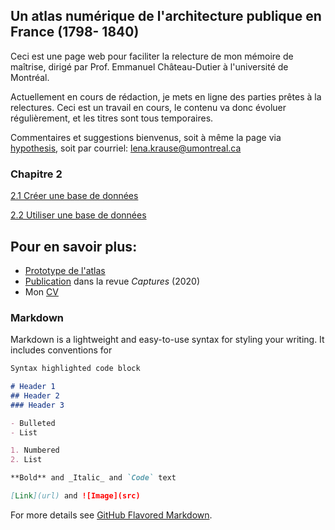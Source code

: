 ## Un atlas numérique de l'architecture publique en France (1798- 1840)

Ceci est une page web pour faciliter la relecture de mon mémoire de maîtrise, dirigé par Prof. Emmanuel Château-Dutier à l'université de Montréal.

Actuellement en cours de rédaction, je mets en ligne des parties prêtes à la relectures. Ceci est un travail en cours, le contenu va donc évoluer régulièrement, et les titres sont tous temporaires. 

Commentaires et suggestions bienvenus, soit à même la page via [hypothesis](https://web.hypothes.is/#features), soit par courriel: lena.krause@umontreal.ca



### Chapitre 2

[2.1 Créer une base de données](./Redaction/Chapitre2-p1.md)

[2.2 Utiliser une base de données](./Redaction/Chapitre2-p2.md)













## Pour en savoir plus:

- [Prototype de l'atlas](http://www.public.archi/atlas-numerique/)
- [Publication](http://revuecaptures.org/article-dune-publication/constellations-de-donn%C3%A9es-historiques) dans la revue *Captures* (2020)
- Mon [CV](lenamk.site)

### Markdown

Markdown is a lightweight and easy-to-use syntax for styling your writing. It includes conventions for

```markdown
Syntax highlighted code block

# Header 1
## Header 2
### Header 3

- Bulleted
- List

1. Numbered
2. List

**Bold** and _Italic_ and `Code` text

[Link](url) and ![Image](src)
```

For more details see [GitHub Flavored Markdown](https://guides.github.com/features/mastering-markdown/).

